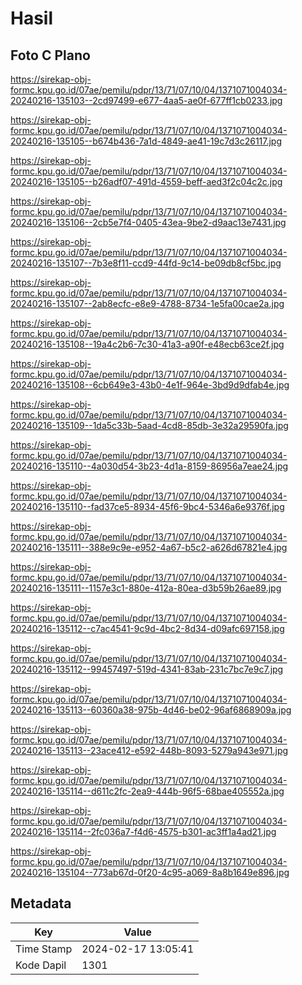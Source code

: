 # Hasil

## Foto C Plano

https://sirekap-obj-formc.kpu.go.id/07ae/pemilu/pdpr/13/71/07/10/04/1371071004034-20240216-135103--2cd97499-e677-4aa5-ae0f-677ff1cb0233.jpg

https://sirekap-obj-formc.kpu.go.id/07ae/pemilu/pdpr/13/71/07/10/04/1371071004034-20240216-135105--b674b436-7a1d-4849-ae41-19c7d3c26117.jpg

https://sirekap-obj-formc.kpu.go.id/07ae/pemilu/pdpr/13/71/07/10/04/1371071004034-20240216-135105--b26adf07-491d-4559-beff-aed3f2c04c2c.jpg

https://sirekap-obj-formc.kpu.go.id/07ae/pemilu/pdpr/13/71/07/10/04/1371071004034-20240216-135106--2cb5e7f4-0405-43ea-9be2-d9aac13e7431.jpg

https://sirekap-obj-formc.kpu.go.id/07ae/pemilu/pdpr/13/71/07/10/04/1371071004034-20240216-135107--7b3e8f11-ccd9-44fd-9c14-be09db8cf5bc.jpg

https://sirekap-obj-formc.kpu.go.id/07ae/pemilu/pdpr/13/71/07/10/04/1371071004034-20240216-135107--2ab8ecfc-e8e9-4788-8734-1e5fa00cae2a.jpg

https://sirekap-obj-formc.kpu.go.id/07ae/pemilu/pdpr/13/71/07/10/04/1371071004034-20240216-135108--19a4c2b6-7c30-41a3-a90f-e48ecb63ce2f.jpg

https://sirekap-obj-formc.kpu.go.id/07ae/pemilu/pdpr/13/71/07/10/04/1371071004034-20240216-135108--6cb649e3-43b0-4e1f-964e-3bd9d9dfab4e.jpg

https://sirekap-obj-formc.kpu.go.id/07ae/pemilu/pdpr/13/71/07/10/04/1371071004034-20240216-135109--1da5c33b-5aad-4cd8-85db-3e32a29590fa.jpg

https://sirekap-obj-formc.kpu.go.id/07ae/pemilu/pdpr/13/71/07/10/04/1371071004034-20240216-135110--4a030d54-3b23-4d1a-8159-86956a7eae24.jpg

https://sirekap-obj-formc.kpu.go.id/07ae/pemilu/pdpr/13/71/07/10/04/1371071004034-20240216-135110--fad37ce5-8934-45f6-9bc4-5346a6e9376f.jpg

https://sirekap-obj-formc.kpu.go.id/07ae/pemilu/pdpr/13/71/07/10/04/1371071004034-20240216-135111--388e9c9e-e952-4a67-b5c2-a626d67821e4.jpg

https://sirekap-obj-formc.kpu.go.id/07ae/pemilu/pdpr/13/71/07/10/04/1371071004034-20240216-135111--1157e3c1-880e-412a-80ea-d3b59b26ae89.jpg

https://sirekap-obj-formc.kpu.go.id/07ae/pemilu/pdpr/13/71/07/10/04/1371071004034-20240216-135112--c7ac4541-9c9d-4bc2-8d34-d09afc697158.jpg

https://sirekap-obj-formc.kpu.go.id/07ae/pemilu/pdpr/13/71/07/10/04/1371071004034-20240216-135112--99457497-519d-4341-83ab-231c7bc7e9c7.jpg

https://sirekap-obj-formc.kpu.go.id/07ae/pemilu/pdpr/13/71/07/10/04/1371071004034-20240216-135113--60360a38-975b-4d46-be02-96af6868909a.jpg

https://sirekap-obj-formc.kpu.go.id/07ae/pemilu/pdpr/13/71/07/10/04/1371071004034-20240216-135113--23ace412-e592-448b-8093-5279a943e971.jpg

https://sirekap-obj-formc.kpu.go.id/07ae/pemilu/pdpr/13/71/07/10/04/1371071004034-20240216-135114--d611c2fc-2ea9-444b-96f5-68bae405552a.jpg

https://sirekap-obj-formc.kpu.go.id/07ae/pemilu/pdpr/13/71/07/10/04/1371071004034-20240216-135114--2fc036a7-f4d6-4575-b301-ac3ff1a4ad21.jpg

https://sirekap-obj-formc.kpu.go.id/07ae/pemilu/pdpr/13/71/07/10/04/1371071004034-20240216-135104--773ab67d-0f20-4c95-a069-8a8b1649e896.jpg


## Metadata

| Key        | Value               |
| ---------- | ------------------- |
| Time Stamp | 2024-02-17 13:05:41 |
| Kode Dapil | 1301                |



